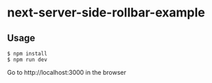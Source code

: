 # next-server-side-rollbar-example

## Usage

```
$ npm install
$ npm run dev
```

Go to http://localhost:3000 in the browser
